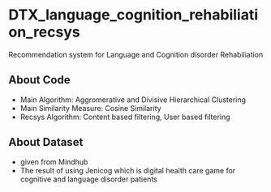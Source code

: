 # DTX_language_cognition_rehabiliation_recsys
Recommendation system for Language and Cognition disorder Rehabiliation
## About Code
- Main Algorithm: Aggromerative and Divisive Hierarchical Clustering
- Main Similarity Measure: Cosine Similarity
- Recsys Algorithm: Content based filtering, User based filtering

## About Dataset
- given from Mindhub
- The result of using Jenicog which is digital health care game for cognitive and language disorder patients
